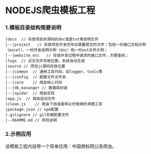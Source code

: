 # NODEJS爬虫模板工程
### 1.模板目录结构简要说明
    |docs  // 存放项目非源码的doc或是txt等说明文件
    |--|project   // 存放项目开发完毕后需要提交的文件；包括一份接口文档示例（excel）、一份开发说明示例（doc）和一份out文件示例；
    |--|website_etc   // 存放开发过程中请求的接口文件，方便查阅；
    |logs  // 日志文件存放位置，系统自动生成
    |source // 项目js源码存放位置
    |--|common  // 通用工具代码，如logger、tools等
    |--|config  // 配置文件文件夹
    |--|core    // 爬虫核心代码
    |--|db_mananger // 数据库封装
    |--|spider  // 爬虫实现
    |app.js  // 爬虫启动文件
    |clean.js    // 爬虫下线或者停止时使用的清理工具
    |package.json // npm配置
    |.gitignore // git忽略配置文件
    |--REAMME.md // 项目说明
 ### 2.示例应用
 该模板工程内自带一个简单应用：中国商标网公告爬虫。 